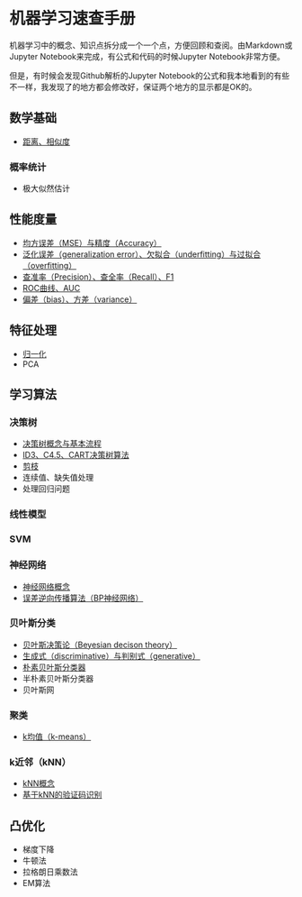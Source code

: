 # 机器学习速查手册

机器学习中的概念、知识点拆分成一个一个点，方便回顾和查阅。由Markdown或Jupyter Notebook来完成，有公式和代码的时候Jupyter Notebook非常方便。

但是，有时候会发现Github解析的Jupyter Notebook的公式和我本地看到的有些不一样，我发现了的地方都会修改好，保证两个地方的显示都是OK的。

## 数学基础

- [距离、相似度](./basic-mathematics/distance.ipynb)

### 概率统计

- 极大似然估计


## 性能度量

- [均方误差（MSE）与精度（Accuracy）](./measurement/MSE-accuracy.ipynb)
- [泛化误差（generalization error）、欠拟合（underfitting）与过拟合（overfitting）](./measurement/overfitting-underfitting.ipynb)
- [查准率（Precision）、查全率（Recall）、F1](./measurement/precision-recall-f1.ipynb)
- [ROC曲线、AUC](./measurement/ROC-AUC.ipynb)
- [偏差（bias）、方差（variance）](./measurement/bias-variance.ipynb)


## 特征处理

- [归一化](./feature/normalization.ipynb)
- PCA


## 学习算法

### 决策树

- [决策树概念与基本流程](./decision-tree/summary.ipynb)
- [ID3、C4.5、CART决策树算法](./decision-tree/ID3-C45-CART.ipynb)
- [剪枝](./decision-tree/pruning.ipynb)
- 连续值、缺失值处理
- 处理回归问题


### 线性模型

### SVM

### 神经网络

- [神经网络概念](./neural-network/network-summary.ipynb)
- [误差逆向传播算法（BP神经网络）](./neural-network/bp.ipynb)


### 贝叶斯分类

- [贝叶斯决策论（Beyesian decison theory）](./bayes/beyesian-decison-theory.ipynb)
- [生成式（discriminative）与判别式（generative）](./bayes/discriminative-generative.ipynb)
- [朴素贝叶斯分类器](./bayes/naive-bayes.ipynb)
- 半朴素贝叶斯分类器
- 贝叶斯网


### 聚类

- [k均值（k-means）](./cluster/k-means/k-means.ipynb)


### k近邻（kNN）

- [kNN概念](./kNN/kNN.ipynb)
- [基于kNN的验证码识别](./kNN/verify-code.ipynb)


## 凸优化

- 梯度下降
- 牛顿法
- 拉格朗日乘数法
- EM算法